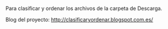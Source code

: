 Para clasificar y ordenar los archivos de la carpeta de Descarga.

Blog del proyecto: http://clasificaryordenar.blogspot.com.es/